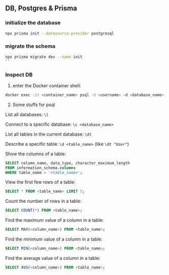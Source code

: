 ## DB, Postgres & Prisma

### initialize the database

```bash
npx prisma init --datasource-provider postgresql
```

### migrate the schema

```bash
npx prisma migrate dev --name init
``
```

### Inspect DB

1. enter the Docker container shell:

```bash
docker exec -it <container_name> psql -U <username> -d <database_name>
```

2. Some stuffs for psql

List all databases: `\l`

Connect to a specific database: `\c <database_name>`

List all tables in the current database: `\dt`

Describe a specific table: `\d <table_name>` (like `\dt "User"`)

Show the columns of a table:

```sql
SELECT column_name, data_type, character_maximum_length
FROM information_schema.columns
WHERE table_name = '<table_name>';
```

View the first few rows of a table:

```sql
SELECT * FROM <table_name> LIMIT 5;
```

Count the number of rows in a table:

```sql
SELECT COUNT(*) FROM <table_name>;
```

Find the maximum value of a column in a table:

```sql
SELECT MAX(<column_name>) FROM <table_name>;
```

Find the minimum value of a column in a table:

```sql
SELECT MIN(<column_name>) FROM <table_name>;
```

Find the average value of a column in a table:

```sql
SELECT AVG(<column_name>) FROM <table_name>;
```
